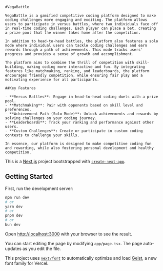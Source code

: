     #VegaBattle

    VegaBattle is a gamified competitive coding platform designed to make coding challenges more engaging and exciting. The platform allows users to participate in versus battles, where two individuals face off in real-time coding challenges. Each player can place a bet, creating a prize pool that the winner takes home after the competition.

    In addition to head-to-head battles, the platform also features a solo mode where individual users can tackle coding challenges and earn rewards through a path of achievements. This mode tracks users' progress and provides a sense of growth and accomplishment.

    The platform aims to combine the thrill of competition with skill-building, making coding more interactive and fun. By integrating features like matchmaking, ranking, and leaderboards, the platform encourages friendly competition, while ensuring fair play and a motivating experience for all participants.

    ##Key Features

    - **Versus Battles**: Engage in head-to-head coding duels with a prize pool.
    - **Matchmaking**: Pair with opponents based on skill level and preferences.
    - **Achievement Path (Solo Mode)**: Unlock achievements and rewards by solving challenges on your coding journey.
    - **Leaderboards**: Track your ranking and performance against other users.
    - **Custom Challenges**: Create or participate in custom coding contests to challenge your skills.

    In essence, our platform is designed to make competitive coding fun and rewarding, while also fostering personal development and healthy competition.

   


This is a [Next.js](https://nextjs.org) project bootstrapped with [`create-next-app`](https://nextjs.org/docs/app/api-reference/cli/create-next-app).

## Getting Started

First, run the development server:

```bash
npm run dev
# or
yarn dev
# or
pnpm dev
# or
bun dev
```

Open [http://localhost:3000](http://localhost:3000) with your browser to see the result.

You can start editing the page by modifying `app/page.tsx`. The page auto-updates as you edit the file.

This project uses [`next/font`](https://nextjs.org/docs/app/building-your-application/optimizing/fonts) to automatically optimize and load [Geist](https://vercel.com/font), a new font family for Vercel.


